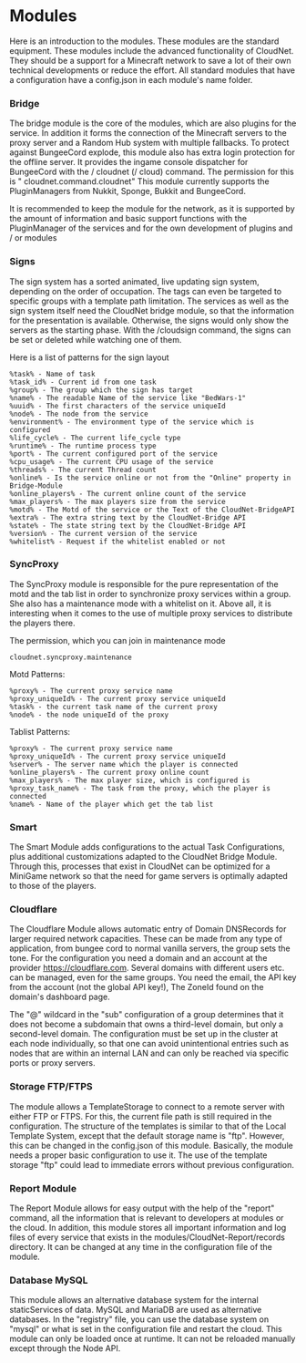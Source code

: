 # Modules

Here is an introduction to the modules. These modules are the standard equipment. These modules include the advanced
functionality of CloudNet. They should be a support for a Minecraft network to save a lot of their own technical
developments or reduce the effort. All standard modules that have a configuration have a config.json in each module's
name folder.

### Bridge

The bridge module is the core of the modules, which are also plugins for the service. In addition it forms the
connection of the Minecraft servers to the proxy server and a Random Hub system with multiple fallbacks. To protect
against BungeeCord explode, this module also has extra login protection for the offline server. It provides the ingame
console dispatcher for BungeeCord with the / cloudnet (/ cloud) command. The permission for this is "
cloudnet.command.cloudnet"
This module currently supports the PluginManagers from Nukkit, Sponge, Bukkit and BungeeCord.

It is recommended to keep the module for the network, as it is supported by the amount of information and basic support
functions with the PluginManager of the services and for the own development of plugins and / or modules

### Signs

The sign system has a sorted animated, live updating sign system, depending on the order of occupation. The tags can
even be targeted to specific groups with a template path limitation. The services as well as the sign system itself need
the CloudNet bridge module, so that the information for the presentation is available. Otherwise, the signs would only
show the servers as the starting phase. With the /cloudsign command, the signs can be set or deleted while watching one
of them.

Here is a list of patterns for the sign layout

```
%task% - Name of task
%task_id% - Current id from one task
%group% - The group which the sign has target
%name% - The readable Name of the service like "BedWars-1"
%uuid% - The first characters of the service uniqueId
%node% - The node from the service
%environment% - The environment type of the service which is configured
%life_cycle% - The current life_cycle type
%runtime% - The runtime process type
%port% - The current configured port of the service
%cpu_usage% - The current CPU usage of the service
%threads% - The current Thread count
%online% - Is the service online or not from the "Online" property in Bridge-Module
%online_players% - The current online count of the service
%max_players% - The max players size from the service
%motd% - The Motd of the service or the Text of the CloudNet-BridgeAPI
%extra% - The extra string text by the CloudNet-Bridge API
%state% - The state string text by the CloudNet-Bridge API
%version% - The current version of the service
%whitelist% - Request if the whitelist enabled or not
```

### SyncProxy

The SyncProxy module is responsible for the pure representation of the motd and the tab list in order to synchronize
proxy services within a group. She also has a maintenance mode with a whitelist on it. Above all, it is interesting when
it comes to the use of multiple proxy services to distribute the players there.

The permission, which you can join in maintenance mode

```
cloudnet.syncproxy.maintenance
```

Motd Patterns:

```
%proxy% - The current proxy service name
%proxy_uniqueId% - The current proxy service uniqueId
%task% - the current task name of the current proxy
%node% - the node uniqueId of the proxy
```

Tablist Patterns:

```
%proxy% - The current proxy service name
%proxy_uniqueId% - The current proxy service uniqueId
%server% - The server name which the player is connected
%online_players% - The current proxy online count
%max_players% - The max player size, which is configured is
%proxy_task_name% - The task from the proxy, which the player is connected
%name% - Name of the player which get the tab list
```

### Smart

The Smart Module adds configurations to the actual Task Configurations, plus additional customizations adapted to the
CloudNet Bridge Module. Through this, processes that exist in CloudNet can be optimized for a MiniGame network so that
the need for game servers is optimally adapted to those of the players.

### Cloudflare

The Cloudflare Module allows automatic entry of Domain DNSRecords for larger required network capacities. These can be
made from any type of application, from bungee cord to normal vanilla servers, the group sets the tone. For the
configuration you need a domain and an account at the provider https://cloudflare.com. Several domains with different
users etc. can be managed, even for the same groups. You need the email, the API key from the account (not the global
API key!), The ZoneId found on the domain's dashboard page.

The "@" wildcard in the "sub" configuration of a group determines that it does not become a subdomain that owns a
third-level domain, but only a second-level domain. The configuration must be set up in the cluster at each node
individually, so that one can avoid unintentional entries such as nodes that are within an internal LAN and can only be
reached via specific ports or proxy servers.

### Storage FTP/FTPS

The module allows a TemplateStorage to connect to a remote server with either FTP or FTPS. For this, the current file
path is still required in the configuration. The structure of the templates is similar to that of the Local Template
System, except that the default storage name is "ftp". However, this can be changed in the config.json of this module.
Basically, the module needs a proper basic configuration to use it. The use of the template storage "ftp" could lead to
immediate errors without previous configuration.

### Report Module

The Report Module allows for easy output with the help of the "report" command, all the information that is relevant to
developers at modules or the cloud. In addition, this module stores all important information and log files of every
service that exists in the modules/CloudNet-Report/records directory. It can be changed at any time in the configuration
file of the module.

### Database MySQL

This module allows an alternative database system for the internal staticServices of data. MySQL and MariaDB are used as
alternative databases. In the "registry" file, you can use the database system on "mysql" or what is set in the
configuration file and restart the cloud. This module can only be loaded once at runtime. It can not be reloaded
manually except through the Node API.
